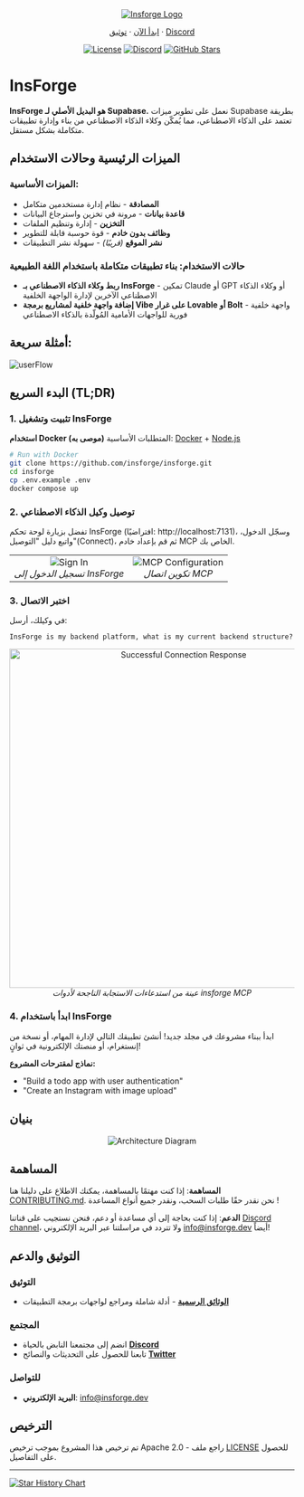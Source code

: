 <div align="center">
  <a href="https://insforge.dev">
    <img src="../assets/banner.png" alt="Insforge Logo">
  </a>
  
</div>
<p align="center">
   <a href="#quickstart-tldr">ابدأ الآن</a> · 
   <a href="https://docs.insforge.dev/introduction">توثيق</a> · 
   <a href="https://discord.gg/MPxwj5xVvW">Discord</a>
</p>
<p align="center">
   <a href="https://opensource.org/licenses/Apache-2.0"><img src="https://img.shields.io/badge/License-Apache%202.0-blue.svg" alt="License"></a>
   <a href="https://discord.gg/MPxwj5xVvW"><img src="https://img.shields.io/badge/Discord-Join%20Community-7289DA?logo=discord&logoColor=white" alt="Discord"></a>
   <a href="https://github.com/InsForge/insforge/stargazers"><img src="https://img.shields.io/github/stars/InsForge/insforge?style=social" alt="GitHub Stars"></a>
</p>

# InsForge

**InsForge هو البديل الأصلي لـ Supabase.** نعمل على تطوير ميزات Supabase بطريقة تعتمد على الذكاء الاصطناعي، مما يُمكّن وكلاء الذكاء الاصطناعي من بناء وإدارة تطبيقات متكاملة بشكل مستقل.
## الميزات الرئيسية وحالات الاستخدام

### الميزات الأساسية:
- **المصادقة** - نظام إدارة مستخدمين متكامل
- **قاعدة بيانات** - مرونة في تخزين واسترجاع البيانات
- **التخزين** - إدارة وتنظيم الملفات
- **وظائف بدون خادم** - قوة حوسبة قابلة للتطوير
- **نشر الموقع** *(قريبًا)* - سهولة نشر التطبيقات

### حالات الاستخدام: بناء تطبيقات متكاملة باستخدام اللغة الطبيعية
- **ربط وكلاء الذكاء الاصطناعي بـ InsForge** - تمكين Claude أو GPT أو وكلاء الذكاء الاصطناعي الآخرين لإدارة الواجهة الخلفية
- **إضافة واجهة خلفية لمشاريع برمجة Vibe على غرار Lovable أو Bolt** - واجهة خلفية فورية للواجهات الأمامية المُولّدة بالذكاء الاصطناعي

## أمثلة سريعة:
<td align="center">
  <img src="../assets/userflow.png" alt="userFlow">
  <br>
</td>

<a id="quickstart-tldr"></a>
## البدء السريع (TL;DR)
### 1. تثبيت وتشغيل InsForge

**استخدام Docker (موصى به)**
المتطلبات الأساسية: [Docker](https://www.docker.com/) + [Node.js](https://nodejs.org/)

```bash
# Run with Docker
git clone https://github.com/insforge/insforge.git
cd insforge
cp .env.example .env
docker compose up
```

### 2. توصيل وكيل الذكاء الاصطناعي

تفضل بزيارة لوحة تحكم InsForge (افتراضيًا: http://localhost:7131)، وسجّل الدخول، واتبع دليل "التوصيل"(Connect)، ثم قم بإعداد خادم MCP الخاص بك.

<div align="center">
  <table>
    <tr>
      <td align="center">
        <img src="../assets/signin.png" alt="Sign In">
        <br>
        <em>تسجيل الدخول إلى InsForge</em>
      </td>
      <td align="center">
        <img src="../assets/mcpInstallv2.png" alt="MCP Configuration">
        <br>
        <em>تكوين اتصال MCP</em>
      </td>
    </tr>
  </table>
</div>

### 3. اختبر الاتصال

في وكيلك، أرسل:
```
InsForge is my backend platform, what is my current backend structure?
```

<div align="center">
  <img src="../assets/sampleResponse.png" alt="Successful Connection Response" width="600">
  <br>
  <em>عينة من استدعاءات الاستجابة الناجحة لأدوات insforge MCP</em>
</div>

### 4. ابدأ باستخدام InsForge

ابدأ ببناء مشروعك في مجلد جديد! أنشئ تطبيقك التالي لإدارة المهام، أو نسخة من إنستغرام، أو منصتك الإلكترونية في ثوانٍ!

**نماذج لمقترحات المشروع:**
- "Build a todo app with user authentication"
- "Create an Instagram with image upload"

## بنيان

<div align="center">
  <img src="../assets/archDiagram.png" alt="Architecture Diagram">
  <br>
</div>



## المساهمة

**المساهمة**: إذا كنت مهتمًا بالمساهمة، يمكنك الاطلاع على دليلنا هنا [CONTRIBUTING.md](CONTRIBUTING.md). نحن نقدر حقًا طلبات السحب، ونقدر جميع أنواع المساعدة !

**الدعم**: إذا كنت بحاجة إلى أي مساعدة أو دعم، فنحن نستجيب على قناتنا [Discord channel](https://discord.gg/MPxwj5xVvW)، ولا تتردد في مراسلتنا عبر البريد الإلكتروني [info@insforge.dev](mailto:info@insforge.dev) أيضاً!


## التوثيق والدعم

### التوثيق
- **[الوثائق الرسمية](https://docs.insforge.dev/introduction)** - أدلة شاملة ومراجع لواجهات برمجة التطبيقات

### المجتمع
 - انضم إلى مجتمعنا النابض بالحياة **[Discord](https://discord.gg/D3Vf8zD2ZS)**
 - تابعنا للحصول على التحديثات والنصائح **[Twitter](https://x.com/InsForge_dev)**

### للتواصل
- **البريد الإلكتروني**: info@insforge.dev

## الترخيص
تم ترخيص هذا المشروع بموجب ترخيص Apache 2.0 - راجع ملف [LICENSE](LICENSE) للحصول على التفاصيل.

---

[![Star History Chart](https://api.star-history.com/svg?repos=InsForge/insforge&type=Date)](https://www.star-history.com/#InsForge/insforge&Date)
